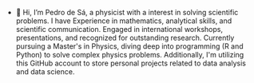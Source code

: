 

- 👋 Hi, I’m Pedro de Sá, a physicist with a interest in solving scientific problems. I have
Experience in mathematics, analytical skills, and scientific communication. Engaged in international workshops, presentations, and recognized for outstanding research. 
Currently pursuing a Master's in Physics, diving deep into programming (R and Python) to solve complex physics problems. 
Additionally, I'm utilizing this GitHub account to store personal projects related to data analysis and data science.

<!---
PedroBritodSa/PedroBritodSa is a ✨ special ✨ repository because its `README.md` (this file) appears on your GitHub profile.
You can click the Preview link to take a look at your changes.
--->

